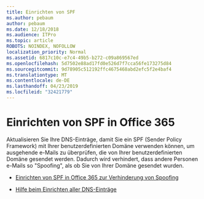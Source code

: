 ```yaml
---
title: Einrichten von SPF
ms.author: pebaum
author: pebaum
ms.date: 12/18/2018
ms.audience: ITPro
ms.topic: article
ROBOTS: NOINDEX, NOFOLLOW
localization_priority: Normal
ms.assetid: 6817c10c-e7c4-49b5-b272-c09a869567ed
ms.openlocfilehash: 5d7502e88ad17fd0e526d7f7cca56fe173275d84
ms.sourcegitcommit: 9d78905c512192ffc4675468abd2efc5f2e4baf4
ms.translationtype: MT
ms.contentlocale: de-DE
ms.lasthandoff: 04/23/2019
ms.locfileid: "32421779"
---
```

# <a name="set-up-spf-in-office-365"></a>Einrichten von SPF in Office 365

Aktualisieren Sie Ihre DNS-Einträge, damit Sie ein SPF (Sender Policy Framework) mit Ihrer benutzerdefinierten Domäne verwenden können, um ausgehende e-Mails zu überprüfen, die von Ihrer benutzerdefinierten Domäne gesendet werden. Dadurch wird verhindert, dass andere Personen e-Mails so "Spoofing", als ob Sie von Ihrer Domäne gesendet wurden.
  
- [Einrichten von SPF in Office 365 zur Verhinderung von Spoofing](https://docs.microsoft.com/office365/SecurityCompliance/set-up-spf-in-office-365-to-help-prevent-spoofing)
    
- [Hilfe beim Einrichten aller DNS-Einträge](https://docs.microsoft.com/office365/admin/get-help-with-domains/create-dns-records-at-any-dns-hosting-provider)
    

